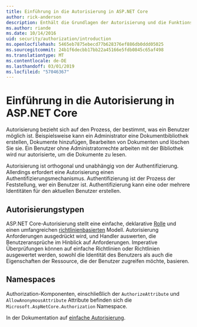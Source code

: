 ```yaml
---
title: Einführung in die Autorisierung in ASP.NET Core
author: rick-anderson
description: Enthält die Grundlagen der Autorisierung und die Funktionsweise der Autorisierung in ASP.NET Core-apps.
ms.author: riande
ms.date: 10/14/2016
uid: security/authorization/introduction
ms.openlocfilehash: 5465eb7875ebecd77b628376ef886db0ddd05025
ms.sourcegitcommit: 24b1f6decbb17bb22a45166e5fdb0845c65af498
ms.translationtype: MT
ms.contentlocale: de-DE
ms.lasthandoff: 03/01/2019
ms.locfileid: "57046367"
---
```

# <a name="introduction-to-authorization-in-aspnet-core"></a>Einführung in die Autorisierung in ASP.NET Core

<a name="security-authorization-introduction"></a>

Autorisierung bezieht sich auf den Prozess, der bestimmt, was ein Benutzer möglich ist. Beispielsweise kann ein Administrator eine Dokumentbibliothek erstellen, Dokumente hinzufügen, Bearbeiten von Dokumenten und löschen Sie sie. Ein Benutzer ohne Administratorrechte arbeiten mit der Bibliothek wird nur autorisierte, um die Dokumente zu lesen.

Autorisierung ist orthogonal und unabhängig von der Authentifizierung. Allerdings erfordert eine Autorisierung einen Authentifizierungsmechanismus. Authentifizierung ist der Prozess der Feststellung, wer ein Benutzer ist. Authentifizierung kann eine oder mehrere Identitäten für den aktuellen Benutzer erstellen.

## <a name="authorization-types"></a>Autorisierungstypen

ASP.NET Core-Autorisierung stellt eine einfache, deklarative [Rolle](xref:security/authorization/roles) und einen umfangreichen [richtlinienbasierten](xref:security/authorization/policies) Modell. Autorisierung Anforderungen ausgedrückt wird, und Handler auswerten, die Benutzeransprüche im Hinblick auf Anforderungen. Imperative Überprüfungen können auf einfache Richtlinien oder Richtlinien ausgewertet werden, sowohl die Identität des Benutzers als auch die Eigenschaften der Ressource, die der Benutzer zugreifen möchte, basieren.

## <a name="namespaces"></a>Namespaces

Authorization-Komponenten, einschließlich der `AuthorizeAttribute` und `AllowAnonymousAttribute` Attribute befinden sich die `Microsoft.AspNetCore.Authorization` Namespace.

In der Dokumentation auf [einfache Autorisierung](xref:security/authorization/simple).

